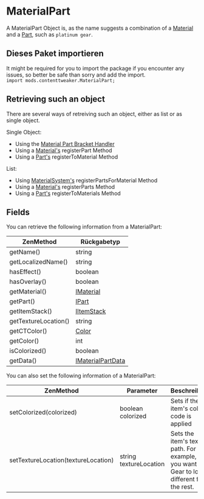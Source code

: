 # MaterialPart

A MaterialPart Object is, as the name suggests a combination of a [Material](/Mods/ContentTweaker/Materials/Materials/Material/) and a [Part](/Mods/ContentTweaker/Materials/Parts/Part/), such as `platinum gear`.

## Dieses Paket importieren
It might be required for you to import the package if you encounter any issues, so better be safe than sorry and add the import.  
`import mods.contenttweaker.MaterialPart;`

## Retrieving such an object
There are several ways of retreiving such an object, either as list or as single object.

Single Object:

- Using the [Material Part Bracket Handler](/Mods/ContentTweaker/Materials/Brackets/Bracket_MaterialPart/)
- Using a [Material's](/Mods/ContentTweaker/Materials/Materials/Material/) registerPart Method
- Using a [Part's](/Mods/ContentTweaker/Materials/Parts/Part/) registerToMaterial Method

List:

- Using [MaterialSystem's](/Mods/ContentTweaker/Materials/MaterialSystem/) registerPartsForMaterial Method
- Using a [Material's](/Mods/ContentTweaker/Materials/Materials/Material/) registerParts Method
- Using a [Part's](/Mods/ContentTweaker/Materials/Parts/Part/) registerToMaterials Method

## Fields

You can retrieve the following information from a MaterialPart:

| ZenMethod            | Rückgabetyp                                                                     |
| -------------------- | ------------------------------------------------------------------------------- |
| getName()            | string                                                                          |
| getLocalizedName()   | string                                                                          |
| hasEffect()          | boolean                                                                         |
| hasOverlay()         | boolean                                                                         |
| getMaterial()        | [IMaterial](/Mods/ContentTweaker/Materials/Materials/Material/)                 |
| getPart()            | [IPart](/Mods/ContentTweaker/Materials/Parts/Part/)                             |
| getItemStack()       | [IItemStack](/Vanilla/Items/IItemStack/)                                        |
| getTextureLocation() | string                                                                          |
| getCTColor()         | [Color](/Mods/ContentTweaker/Vanilla/Types/Color/Color/)                        |
| getColor()           | int                                                                             |
| isColorized()        | boolean                                                                         |
| getData()            | [IMaterialPartData](/Mods/ContentTweaker/Materials/Materials/MaterialPartData/) |

You can also set the following information of a MaterialPart:

| ZenMethod                           | Parameter              | Beschreibung                                                                                    |
| ----------------------------------- | ---------------------- | ----------------------------------------------------------------------------------------------- |
| setColorized(colorized)             | boolean colorized      | Sets if the item's color code is applied                                                        |
| setTextureLocation(textureLocation) | string textureLocation | Sets the item's texure path. For example, if you want one Gear to look different from the rest. |



